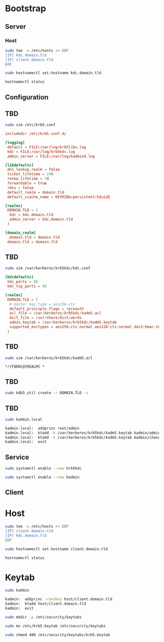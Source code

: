 # Bootstrap

## Server

### Host

```sh
sudo tee -a /etc/hosts << EOF
[IP] kdc.domain.tld
[IP] client.domain.tld
EOF
```

```sh
sudo hostnamectl set-hostname kdc.domain.tld
```

```sh
hostnamectl status
```

## Configuration

## TBD

```sh
sudo vim /etc/krb5.conf
```

```conf
includedir /etc/krb5.conf.d/

[logging]
 default = FILE:/var/log/krb5libs.log
 kdc = FILE:/var/log/krb5kdc.log
 admin_server = FILE:/var/log/kadmind.log

[libdefaults]
 dns_lookup_realm = false
 ticket_lifetime = 24h
 renew_lifetime = 7d
 forwardable = true
 rdns = false
 default_realm = domain.tld
 default_ccache_name = KEYRING:persistent:%{uid}

[realms]
 DOMAIN.TLD = {
  kdc = kdc.domain.tld
  admin_server = kdc.domain.tld
 }

[domain_realm]
 .domain.tld = domain.tld
 domain.tld = domain.tld
```

## TBD

```sh
sudo vim /var/kerberos/krb5kdc/kdc.conf
```

```conf
[kdcdefaults]
 kdc_ports = 88
 kdc_tcp_ports = 88

[realms]
 DOMAIN.TLD = {
  # master_key_type = aes256-cts
  default_principle_flags = +preauth
  acl_file = /var/kerberos/krb5kdc/kadm5.acl
  dict_file = /usr/share/dict/words
  admin_keytab = /var/kerberos/krb5kdc/kadm5.keytab
  supported_enctypes = aes256-cts:normal aes128-cts:normal des3-hmac-sha1:normal arcfour-hmac:normal camellia256-cts:normal camellia128-cts:normal des-hmac-sha1:normal des-cbc-md5:normal des-cbc-crc:normal
 }
```

## TBD

```sh
sudo vim /var/kerberos/krb5kdc/kadm5.acl
```

```acl
*/[FQDN]@[REALM] *
```

## TBD

```sh
sudo kdb5_util create -r DOMAIN.TLD -s
```

## TBD

```sh
sudo kadmin.local

kadmin.local:  addprinc root/admin
kadmin.local:  ktadd -k /var/kerberos/krb5kdc/kadm5.keytab kadmin/admin
kadmin.local:  ktadd -k /var/kerberos/krb5kdc/kadm5.keytab kadmin/changepw
kadmin.local:  exit
```

## Service

```sh
sudo systemctl enable --now krb5kdc
```

```sh
sudo systemctl enable --now kadmin
```

## Client

# Host

```sh
sudo tee -a /etc/hosts << EOF
[IP] client.domain.tld
[IP] kdc.domain.tld
EOF
```

```sh
sudo hostnamectl set-hostname client.domain.tld
```

```sh
hostnamectl status
```

# Keytab

```sh
sudo kadmin

kadmin:  addprinc -randkey host/client.domain.tld
kadmin:  ktadd host/client.domain.tld
kadmin:  exit
```

```sh
sudo mkdir -p /etc/security/keytabs
```

```sh
sudo mv /etc/krb5.keytab /etc/security/keytabs
```

```sh
sudo chmod 400 /etc/security/keytabs/krb5.keytab
```
